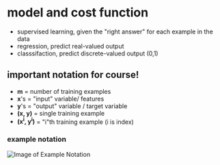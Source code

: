 # model and cost function

- supervised learning, given the "right answer" for each example in the data
- regression, predict real-valued output
- classsifaction, predict discrete-valued output (0,1)

## important notation for course!

- **m** = number of training examples
- **x**'s = "input" variable/ features
- **y**'s = "output" variable / target variable
- **(x, y)** = single training example
- **(x<sup>i</sup>, y<sup>i</sup>)** = "i"th training example (i is index)

### example notation

![Image of Example Notation](https://github.com/awitherow/learning/blob/master/coursera/week-1/img/notation-example.jpg?raw=true)